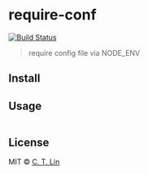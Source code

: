 # require-conf

[![Build Status](https://travis-ci.org/chentsulin/require-conf.svg)](https://travis-ci.org/chentsulin/require-conf)

> require config file via NODE_ENV

## Install



## Usage

```js

```

## License
MIT © [C. T. Lin](https://github.com/chentsulin)
